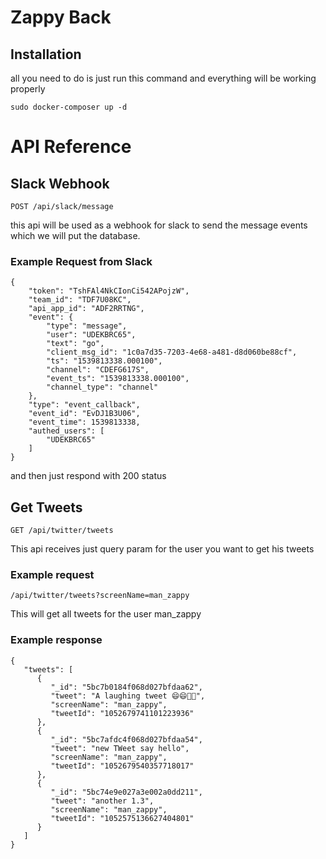 # Zappy Back


## Installation

all you need to do is just run this command and everything will be working properly

```
sudo docker-composer up -d
```

# API Reference

## Slack Webhook

```
POST /api/slack/message
```
this api will be used as a webhook for slack to send the message events which 
we will put the database.

### Example Request from Slack
```
{
    "token": "TshFAl4NkCIonCi542APojzW",
    "team_id": "TDF7U08KC",
    "api_app_id": "ADF2RRTNG",
    "event": {
        "type": "message",
        "user": "UDEKBRC65",
        "text": "go",
        "client_msg_id": "1c0a7d35-7203-4e68-a481-d8d060be88cf",
        "ts": "1539813338.000100",
        "channel": "CDEFG617S",
        "event_ts": "1539813338.000100",
        "channel_type": "channel"
    },
    "type": "event_callback",
    "event_id": "EvDJ1B3U06",
    "event_time": 1539813338,
    "authed_users": [
        "UDEKBRC65"
    ]
}
```

and then just respond with 200 status

## Get Tweets

```
GET /api/twitter/tweets
```

This api receives just query param for the user you want to get his tweets 

### Example request

```
/api/twitter/tweets?screenName=man_zappy
```
This will get all tweets for the user man_zappy

### Example response

```
{
   "tweets": [
      {
         "_id": "5bc7b0184f068d027bfdaa62",
         "tweet": "A laughing tweet 😄😄🤣🤣",
         "screenName": "man_zappy",
         "tweetId": "1052679741101223936"
      },
      {
         "_id": "5bc7afdc4f068d027bfdaa54",
         "tweet": "new TWeet say hello",
         "screenName": "man_zappy",
         "tweetId": "1052679540357718017"
      },
      {
         "_id": "5bc74e9e027a3e002a0dd211",
         "tweet": "another 1.3",
         "screenName": "man_zappy",
         "tweetId": "1052575136627404801"
      }
   ]
}
```